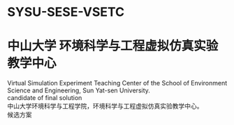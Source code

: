 # SYSU-SESE-VSETC
# 中山大学 环境科学与工程虚拟仿真实验教学中心
Virtual Simulation Experiment Teaching Center of the School of Environment Science and Engineering, Sun Yat-sen University.  
candidate of final solution  
中山大学环境科学与工程学院，环境科学与工程虚拟仿真实验教学中心。  
候选方案
